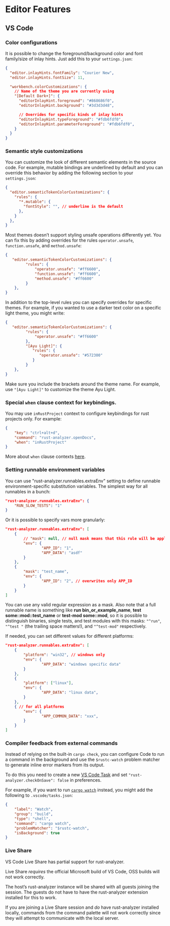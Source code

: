 # Editor Features

## VS Code

### Color configurations

It is possible to change the foreground/background color and font
family/size of inlay hints. Just add this to your `settings.json`:

```json
{
  "editor.inlayHints.fontFamily": "Courier New",
  "editor.inlayHints.fontSize": 11,

  "workbench.colorCustomizations": {
    // Name of the theme you are currently using
    "[Default Dark+]": {
      "editorInlayHint.foreground": "#868686f0",
      "editorInlayHint.background": "#3d3d3d48",

      // Overrides for specific kinds of inlay hints
      "editorInlayHint.typeForeground": "#fdb6fdf0",
      "editorInlayHint.parameterForeground": "#fdb6fdf0",
    }
  }
}
```

### Semantic style customizations

You can customize the look of different semantic elements in the source
code. For example, mutable bindings are underlined by default and you
can override this behavior by adding the following section to your
`settings.json`:

```json
{
  "editor.semanticTokenColorCustomizations": {
    "rules": {
      "*.mutable": {
        "fontStyle": "", // underline is the default
      },
    }
  },
}
```

Most themes doesn’t support styling unsafe operations differently yet.
You can fix this by adding overrides for the rules `operator.unsafe`,
`function.unsafe`, and `method.unsafe`:

```json
{
   "editor.semanticTokenColorCustomizations": {
         "rules": {
             "operator.unsafe": "#ff6600",
             "function.unsafe": "#ff6600",
             "method.unsafe": "#ff6600"
         }
    },
}
```

In addition to the top-level rules you can specify overrides for
specific themes. For example, if you wanted to use a darker text color
on a specific light theme, you might write:

```json
{
   "editor.semanticTokenColorCustomizations": {
         "rules": {
             "operator.unsafe": "#ff6600"
         },
         "[Ayu Light]": {
            "rules": {
               "operator.unsafe": "#572300"
            }
         }
    },
}
```

Make sure you include the brackets around the theme name. For example,
use `"[Ayu Light]"` to customize the theme Ayu Light.

### Special `when` clause context for keybindings.

You may use `inRustProject` context to configure keybindings for rust
projects only. For example:

```json
{
    "key": "ctrl+alt+d",
    "command": "rust-analyzer.openDocs",
    "when": "inRustProject"
}
```

More about `when` clause contexts
[here](https://code.visualstudio.com/docs/getstarted/keybindings#_when-clause-contexts).

### Setting runnable environment variables

You can use "rust-analyzer.runnables.extraEnv" setting to define
runnable environment-specific substitution variables. The simplest way
for all runnables in a bunch:

```json
"rust-analyzer.runnables.extraEnv": {
    "RUN_SLOW_TESTS": "1"
}
```

Or it is possible to specify vars more granularly:

```json
"rust-analyzer.runnables.extraEnv": [
    {
        // "mask": null, // null mask means that this rule will be applied for all runnables
        "env": {
                "APP_ID": "1",
                "APP_DATA": "asdf"
        }
    },
    {
        "mask": "test_name",
        "env": {
                "APP_ID": "2", // overwrites only APP_ID
        }
    }
]
```

You can use any valid regular expression as a mask. Also note that a
full runnable name is something like **run bin\_or\_example\_name**,
**test some::mod::test\_name** or **test-mod some::mod**, so it is
possible to distinguish binaries, single tests, and test modules with
this masks: `"^run"`, `"^test "` (the trailing space matters!), and
`"^test-mod"` respectively.

If needed, you can set different values for different platforms:

```json
"rust-analyzer.runnables.extraEnv": [
    {
        "platform": "win32", // windows only
        "env": {
                "APP_DATA": "windows specific data"
        }
    },
    {
        "platform": ["linux"],
        "env": {
                "APP_DATA": "linux data",
        }
    },
    { // for all platforms
        "env": {
                "APP_COMMON_DATA": "xxx",
        }
    }
]
```

### Compiler feedback from external commands

Instead of relying on the built-in `cargo check`, you can configure Code
to run a command in the background and use the `$rustc-watch` problem
matcher to generate inline error markers from its output.

To do this you need to create a new [VS Code
Task](https://code.visualstudio.com/docs/editor/tasks) and set
`"rust-analyzer.checkOnSave": false` in preferences.

For example, if you want to run
[`cargo watch`](https://crates.io/crates/cargo-watch) instead, you might
add the following to `.vscode/tasks.json`:

```json
{
    "label": "Watch",
    "group": "build",
    "type": "shell",
    "command": "cargo watch",
    "problemMatcher": "$rustc-watch",
    "isBackground": true
}
```

### Live Share

VS Code Live Share has partial support for rust-analyzer.

Live Share *requires* the official Microsoft build of VS Code, OSS
builds will not work correctly.

The host’s rust-analyzer instance will be shared with all guests joining
the session. The guests do not have to have the rust-analyzer extension
installed for this to work.

If you are joining a Live Share session and *do* have rust-analyzer
installed locally, commands from the command palette will not work
correctly since they will attempt to communicate with the local server.
